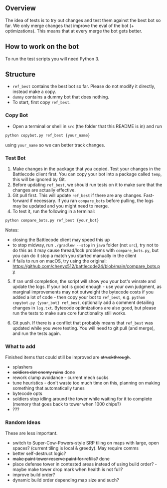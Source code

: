 ## Overview

The idea of tests is to try out changes and test them against the best bot so far. We only merge changes that improve the eval of the bot (+ optimizations). This means that at every merge the bot gets better.

## How to work on the bot

To run the test scripts you will need Python 3.

## Structure
* `ref_best` contains the best bot so far. Please do not modify it directly, instead make a copy.
* `dummy` contains a dummy bot that does nothing.
* To start, first copy `ref_best`.


### Copy Bot
* Open a terminal or shell in `src` (the folder that this README is in) and run
```sh
python copybot.py ref_best {your_name}
```
using `your_name` so we can better track changes.

### Test Bot
1. Make changes in the package that you copied. Test your changes in the Battlecode client first. You can copy your bot into a package called `temp`, this will be ignored by Git.
2. Before updating `ref_best`, we should run tests on it to make sure that the changes are actually effective.
3. Git pull first. This will update `ref_best` if there are any changes. Fast-forward if necessary. If you ran `compare_bots` before pulling, the logs may be updated and you might need to merge.
4. To test it, run the following in a terminal:
```sh
python compare_bots.py ref_best {your_bot}
```
Notes:
* closing the Battlecode client may speed this up
* to stop midway, run `./gradlew --stop` in `java` folder (not `src`), try not to do this as it may cause thread/lock problems with `compare_bots.py`, but you can do it stop a match you started manually in the client
* if fails to run on macOS, try using the original: https://github.com/chenyx512/battlecode24/blob/main/compare_bots.py


5. If ran until completion, the script will show you your bot's winrate and update the logs. If your bot is good enough - use your own judgment, as marginal improvements may not outweight the bytecode costs if you added a lot of code - then copy your bot to `ref_best`, e.g. `python copybot.py {your_bot} ref_best`, optionally add a comment detailing changes in `log.txt`. Bytecode optimizations are also good, but please run the tests to make sure core functionality still works.

6. Git push. If there is a conflict that probably means that `ref_best` was updated while you were testing. You will need to git pull (and merge), and run the tests again.


### What to add

Finished items that could still be improved are ~~struckthrough~~.

* splashers
* ~~soldiers dot enemy ruins~~ done
* rework clump avoidance - current mech sucks
* tune heuristics - don't waste too much time on this, planning on making something that automatically tunes
* bytecode opts
* soldiers stop idling around the tower while waiting for it to complete (memory that goes back to tower when 1000 chips?)
* ???

### Random Ideas

These are less important.

* switch to Super-Cow-Powers-style SRP tiling on maps with large, open spaces? (current tiling is local & greedy). May require comms
* better self-destruct logic?
* ~~make paint tower reserve paint for refills?~~ done
* place defense tower in contested areas instead of using build order? - maybe make tower drop mark when health is not full?
* improve build order?
* dynamic build order depending map size and such?
